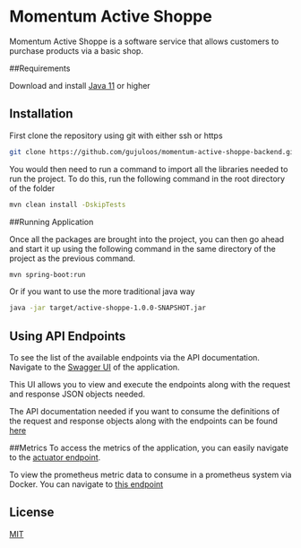 # Momentum Active Shoppe

Momentum Active Shoppe is a software service that allows customers to purchase products via a basic shop.

##Requirements

Download and install [Java 11](https://www.oracle.com/za/java/technologies/javase-jdk11-downloads.html) or higher

## Installation

First clone the repository using git with either ssh or https
```bash
git clone https://github.com/gujuloos/momentum-active-shoppe-backend.git
```

You would then need to run a command to import all the libraries needed to run the project. To do this, run the following command in the root directory of the folder
```bash
mvn clean install -DskipTests
```

##Running Application

Once all the packages are brought into the project, you can then go ahead and start it up using the following command in the same directory of the project as the previous command.
```bash
mvn spring-boot:run
```

Or if you want to use the more traditional java way
```bash
java -jar target/active-shoppe-1.0.0-SNAPSHOT.jar
```

## Using API Endpoints

To see the list of the available endpoints via the API documentation. Navigate to the [Swagger UI](http://localhost:9011/momentum-active-shoppe/swagger-ui.html) of the application.

This UI allows you to view and execute the endpoints along with the request and response JSON objects needed.

The API documentation needed if you want to consume the definitions of the request and response objects along with the endpoints can be found [here](http://localhost:9011/momentum-active-shoppe/api-docs)

##Metrics
To access the metrics of the application, you can easily navigate to the [actuator endpoint](http://localhost:9011/momentum-active-shoppe/actuator).

To view the prometheus metric data to consume in a prometheus system via Docker. You can navigate to [this endpoint](http://localhost:9011/momentum-active-shoppe/actuator/prometheus)

## License
[MIT](https://choosealicense.com/licenses/mit/)
